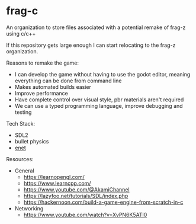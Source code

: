 # frag-c

An organization to store files associated with a potential remake of frag-z using c/c++

If this repository gets large enough I can start relocating to the frag-z organization.

Reasons to remake the game:
* I can develop the game without having to use the godot editor, meaning everything can be done from command line
* Makes automated builds easier
* Improve performance
* Have complete control over visual style, pbr materials aren't required
* We can use a typed programming language, improve debugging and testing

Tech Stack:
* SDL2
* bullet physics
* [enet](http://enet.bespin.org/)

Resources:
* General
  * https://learnopengl.com/
  * https://www.learncpp.com/
  * https://www.youtube.com/@AkamiChannel
  * https://lazyfoo.net/tutorials/SDL/index.php
  * https://hackernoon.com/build-a-game-engine-from-scratch-in-c
* Networking
  * https://www.youtube.com/watch?v=XvPN6K5ATl0
